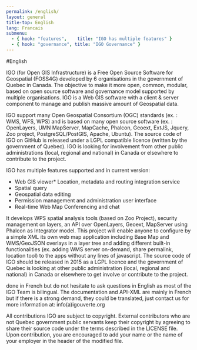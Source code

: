 ```yaml
---
permalink: /english/
layout: general
title-top: English
lang: Francais
submenu:
  - { hook: "features",    title: "IGO has multiple features" }
  - { hook: "governance", title: "IGO Governance" }
---
```


#English

IGO (for Open GIS Infrastructure) is a Free Open Source Software for Geospatial (FOSS4G)  developed by 6 organisations in the government of Quebec in Canada. The objective to make it more open, common, modular, based on open source software and governance model supported by multiple organisations. IGO is a Web GIS software with a client & server component to manage and publish massive amount of Geospatial data.

IGO support many Open Geospatial Consortium (OGC) standards (ex. : WMS, WFS, WPS) and is based on many open source software (ex. : OpenLayers, UMN MapServer, MapCache, Phalcon, Geoext, ExtJS, Jquery, Zoo project, PostgreSQL/PostGIS, Apache, Ubuntu). The source code of IGO on GitHub is released under a LGPL compatible licence (written by the government of Quebec). IGO is looking for involvement from other public administrations (local, regional and national) in Canada or elsewhere to contribute to the project.

IGO has multiple features supported and in current version: 
* Web GIS viewer* Location, metadata and routing integration service
* Spatial query
* Geospatial data editing
* Permission management and administration user interface
* Real-time Web Map Conferencing and chat

It develops WPS spatial analysis tools (based on Zoo Project), security management on layers, an API over OpenLayers, Geoext, MapServer using Phalcon as Integrator model. 
This project will enable anyone to configure by a simple XML its own web map application including Base Map and WMS/GeoJSON overlays in a layer tree and adding different built-in functionalities (ex. adding WMS server on-demand, share permalink, location tool) to the apps without any lines of javascript. 
The source code of IGO should be released in 2015 as a LGPL licence and the government of Quebec is looking at other public administration (local, regional and national) in Canada or elsewhere to get involve or contribute to the project.

done in French but do not hesitate to ask questions in English as most of the IGO Team is bilingual. The documentation and API-XML are mainly in French but if there is a strong demand, they could be translated, just contact us for more information at: info(a)igouverte.org

All contributions IGO are subject to copyright. External contributors who are not Quebec government public servants keep their copyright by agreeing to share their source code under the terms described in the LICENSE file. Upon contribution, you are encouraged to add your name or the name of your employer in the header of the modified file.
